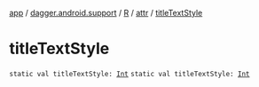 [app](../../../index.md) / [dagger.android.support](../../index.md) / [R](../index.md) / [attr](index.md) / [titleTextStyle](./title-text-style.md)

# titleTextStyle

`static val titleTextStyle: `[`Int`](https://kotlinlang.org/api/latest/jvm/stdlib/kotlin/-int/index.html)
`static val titleTextStyle: `[`Int`](https://kotlinlang.org/api/latest/jvm/stdlib/kotlin/-int/index.html)